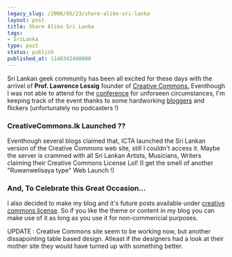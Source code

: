 ```yaml
---
legacy_slug: /2006/05/23/share-alike-sri-lanka
layout: post
title: Share Alike Sri Lanka
tags:
- SriLanka
type: post
status: publish
published_at: 1148342400000
---
```


Sri Lankan geek community has been all excited for these days with the arrivel of <strong>Prof. Lawrence Lessig</strong> founder of <a title="Creative Commons Web Site" href="http://www.creativecommons.com">Creative Commons.</a> Eventhough I was not able to attend for the <a title="FossLK web site" href="http://www.foss.lk/">conference</a> for unforseen circumstances, I'm keeping track of the event thanks to some hardworking <a href="http://budlite.blogspot.com/2006/05/foss-ed-for-geeks-day-1.html">bloggers</a> and flickers (unfortunately no podcasters !)
<h3>CreativeCommons.lk Launched ??</h3>
Eventhough several blogs claimed that, ICTA launched the Sri Lankan version of the Creative Commons web site, still I couldn't access it. Maybe the server is crammed with all Sri Lankan Artists, Musicians, Writers claiming their Creative Commons License Lol! (I get the smell of another "Ruwanwelisaya type" Web Launch !)
<h3>And, To Celebrate this Great Occasion...</h3>
I also decided to make my blog and it's future posts available under <a href="http://creativecommons.org/licenses/by-nc-sa/2.5/">creative commons license</a>. So if you like the theme or content in my blog you can make use of it as long as you use it for non-commericial purposes.

UPDATE : Creative Commons site seem to be working now, but another dissapointing table based design. Atleast if the designers had a look at their mother site they would have turned up with something better.
